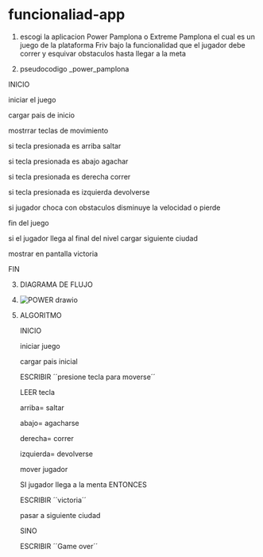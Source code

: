 # funcionaliad-app
1) escogi la aplicacion Power Pamplona o Extreme Pamplona el cual es un juego de la plataforma Friv bajo la funcionalidad que el jugador debe correr y esquivar obstaculos hasta llegar a la meta

2) pseudocodigo _power_pamplona
   
INICIO

   iniciar el juego
   
   cargar pais de inicio 
   
   mostrrar teclas de movimiento
   
   si tecla presionada es arriba saltar 
   
   si tecla presionada es abajo agachar
   
   si tecla presionada es derecha correr
   
   si tecla presionada es izquierda devolverse
   
   si jugador choca con obstaculos disminuye la velocidad o pierde
   
   fin del juego
   
   si el jugador llega al final del nivel cargar siguiente ciudad
   
   mostrar en pantalla victoria
   
FIN

3)  DIAGRAMA DE FLUJO
5)  
   ![POWER drawio](https://github.com/user-attachments/assets/d91f2f78-385e-42cc-ac1b-a7b6fb2de637)

4) ALGORITMO
   
    INICIO
   
     iniciar juego
   
     cargar pais inicial

     ESCRIBIR ´´presione tecla para moverse´´
   
     LEER tecla

     arriba= saltar
   
     abajo= agacharse
   
     derecha= correr
   
     izquierda= devolverse

     mover jugador

     SI jugador llega a la menta ENTONCES

     ESCRIBIR ´´victoria´´

     pasar a siguiente ciudad 

     SINO

     ESCRIBIR ´´Game over´´

   

   
     
        
      
   
